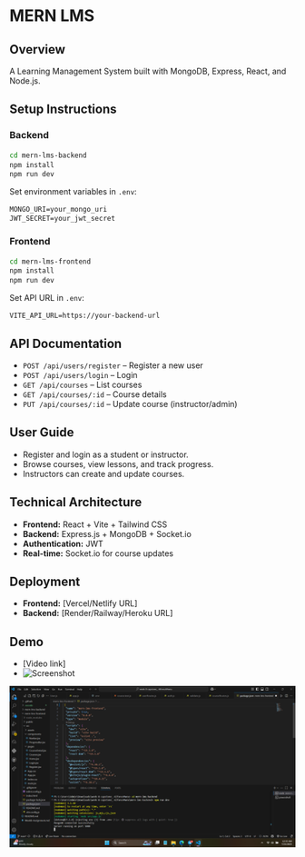 # MERN LMS

## Overview
A Learning Management System built with MongoDB, Express, React, and Node.js.

## Setup Instructions

### Backend
```sh
cd mern-lms-backend
npm install
npm run dev
```
Set environment variables in `.env`:
```
MONGO_URI=your_mongo_uri
JWT_SECRET=your_jwt_secret
```

### Frontend
```sh
cd mern-lms-frontend
npm install
npm run dev
```
Set API URL in `.env`:
```
VITE_API_URL=https://your-backend-url
```

## API Documentation
- `POST /api/users/register` – Register a new user
- `POST /api/users/login` – Login
- `GET /api/courses` – List courses
- `GET /api/courses/:id` – Course details
- `PUT /api/courses/:id` – Update course (instructor/admin)

## User Guide
- Register and login as a student or instructor.
- Browse courses, view lessons, and track progress.
- Instructors can create and update courses.

## Technical Architecture
- **Frontend:** React + Vite + Tailwind CSS
- **Backend:** Express.js + MongoDB + Socket.io
- **Authentication:** JWT
- **Real-time:** Socket.io for course updates

## Deployment
- **Frontend:** [Vercel/Netlify URL]
- **Backend:** [Render/Railway/Heroku URL]

## Demo
- [Video link]
- ![Screenshot](screenshot.png)

![alt text](<Screenshot 2025-07-23 003525.png>)